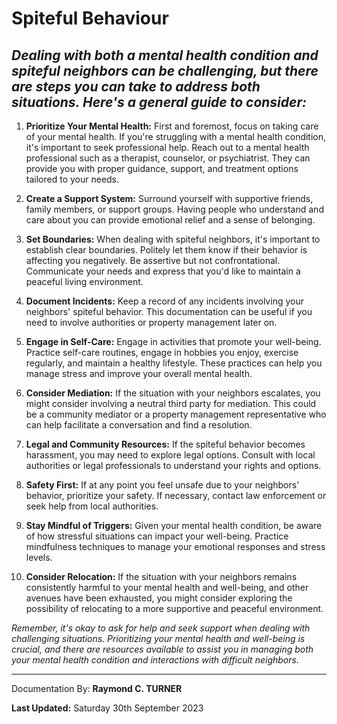 # Spiteful Behaviour

## *Dealing with both a mental health condition and spiteful neighbors can be challenging, but there are steps you can take to address both situations. Here's a general guide to consider:*

1. **Prioritize Your Mental Health:**
   First and foremost, focus on taking care of your mental health. If you're struggling with a mental health condition, it's important to seek professional help. Reach out to a mental health professional such as a therapist, counselor, or psychiatrist. They can provide you with proper guidance, support, and treatment options tailored to your needs.

2. **Create a Support System:**
   Surround yourself with supportive friends, family members, or support groups. Having people who understand and care about you can provide emotional relief and a sense of belonging.

3. **Set Boundaries:**
   When dealing with spiteful neighbors, it's important to establish clear boundaries. Politely let them know if their behavior is affecting you negatively. Be assertive but not confrontational. Communicate your needs and express that you'd like to maintain a peaceful living environment.

4. **Document Incidents:**
   Keep a record of any incidents involving your neighbors' spiteful behavior. This documentation can be useful if you need to involve authorities or property management later on.

5. **Engage in Self-Care:**
   Engage in activities that promote your well-being. Practice self-care routines, engage in hobbies you enjoy, exercise regularly, and maintain a healthy lifestyle. These practices can help you manage stress and improve your overall mental health.

6. **Consider Mediation:**
   If the situation with your neighbors escalates, you might consider involving a neutral third party for mediation. This could be a community mediator or a property management representative who can help facilitate a conversation and find a resolution.

7. **Legal and Community Resources:**
   If the spiteful behavior becomes harassment, you may need to explore legal options. Consult with local authorities or legal professionals to understand your rights and options.

8. **Safety First:**
   If at any point you feel unsafe due to your neighbors' behavior, prioritize your safety. If necessary, contact law enforcement or seek help from local authorities.

9. **Stay Mindful of Triggers:**
   Given your mental health condition, be aware of how stressful situations can impact your well-being. Practice mindfulness techniques to manage your emotional responses and stress levels.

10. **Consider Relocation:**
    If the situation with your neighbors remains consistently harmful to your mental health and well-being, and other avenues have been exhausted, you might consider exploring the possibility of relocating to a more supportive and peaceful environment.

*Remember, it's okay to ask for help and seek support when dealing with challenging situations. Prioritizing your mental health and well-being is crucial, and there are resources available to assist you in managing both your mental health condition and interactions with difficult neighbors.*

---

Documentation By: **Raymond C. TURNER**

**Last Updated:** Saturday 30th September 2023